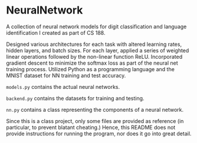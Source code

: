 # NeuralNetwork

A collection of neural network models for digit classification and language identification I created as part of CS 188.

Designed various architectures for each task with altered learning rates, hidden layers, and batch sizes.
For each layer, applied a series of weighted linear operations followed by the non-linear function ReLU.
Incorporated gradient descent to minimize the softmax loss as part of the neural net training process. 
Utilized Python as a programming language and the MNIST dataset for NN training and test accuracy.

`models.py` contains the actual neural networks.

`backend.py` contains the datasets for training and testing.

`nn.py` contains a class representing the components of a neural network.

Since this is a class project, only some files are provided as reference (in particular, to prevent blatant cheating.) Hence, this README does not provide instructions for running the program, nor does it go into great detail.
